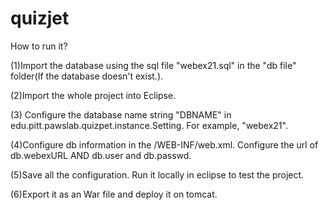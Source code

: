 # quizjet
How to run it?

(1)Import the database using the sql file "webex21.sql" in the "db file" folder(If the database doesn't exist.).

(2)Import the whole project into Eclipse. 

(3) Configure the database name string "DBNAME" in edu.pitt.pawslab.quizpet.instance.Setting. For example,
"webex21".

(4)Configure db information in the /WEB-INF/web.xml. Configure the url of db.webexURL AND db.user and db.passwd.

(5)Save all the configuration. Run it locally in eclipse to test the project.

(6)Export it as an War file and deploy it on tomcat.
